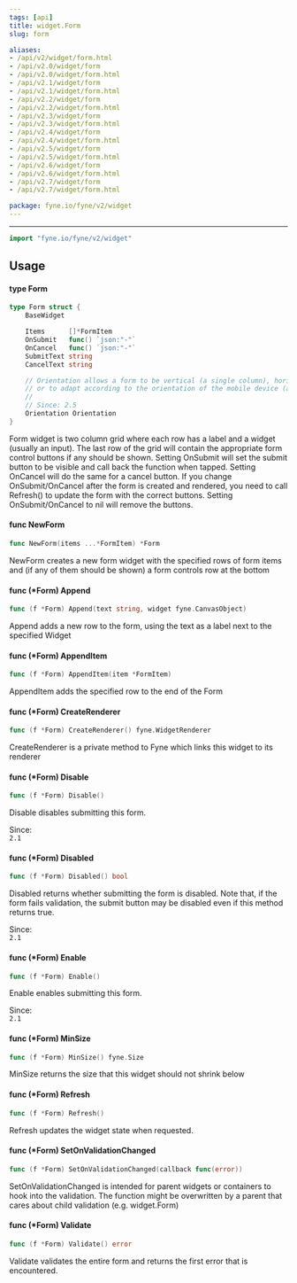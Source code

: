 ```yaml
---
tags: [api]
title: widget.Form
slug: form

aliases:
- /api/v2/widget/form.html
- /api/v2.0/widget/form
- /api/v2.0/widget/form.html
- /api/v2.1/widget/form
- /api/v2.1/widget/form.html
- /api/v2.2/widget/form
- /api/v2.2/widget/form.html
- /api/v2.3/widget/form
- /api/v2.3/widget/form.html
- /api/v2.4/widget/form
- /api/v2.4/widget/form.html
- /api/v2.5/widget/form
- /api/v2.5/widget/form.html
- /api/v2.6/widget/form
- /api/v2.6/widget/form.html
- /api/v2.7/widget/form
- /api/v2.7/widget/form.html

package: fyne.io/fyne/v2/widget
---
```



---
```go
import "fyne.io/fyne/v2/widget"
```

## Usage

#### type Form

```go
type Form struct {
	BaseWidget

	Items      []*FormItem
	OnSubmit   func() `json:"-"`
	OnCancel   func() `json:"-"`
	SubmitText string
	CancelText string

	// Orientation allows a form to be vertical (a single column), horizontal (default, label then input)
	// or to adapt according to the orientation of the mobile device (adaptive).
	//
	// Since: 2.5
	Orientation Orientation
}
```

Form widget is two column grid where each row has a label and a widget (usually an input). The last row of the grid will contain the appropriate form control buttons if any should be shown. Setting OnSubmit will set the submit button to be visible and call back the function when tapped. Setting OnCancel will do the same for a cancel button. If you change OnSubmit/OnCancel after the form is created and rendered, you need to call Refresh() to update the form with the correct buttons. Setting OnSubmit/OnCancel to nil will remove the buttons.

#### func  NewForm

```go
func NewForm(items ...*FormItem) *Form
```
NewForm creates a new form widget with the specified rows of form items and (if any of them should be shown) a form controls row at the bottom

#### func (*Form) Append

```go
func (f *Form) Append(text string, widget fyne.CanvasObject)
```
Append adds a new row to the form, using the text as a label next to the specified Widget

#### func (*Form) AppendItem

```go
func (f *Form) AppendItem(item *FormItem)
```
AppendItem adds the specified row to the end of the Form

#### func (*Form) CreateRenderer

```go
func (f *Form) CreateRenderer() fyne.WidgetRenderer
```
CreateRenderer is a private method to Fyne which links this widget to its renderer

#### func (*Form) Disable

```go
func (f *Form) Disable()
```
Disable disables submitting this form.


<div class="since">Since: <code>
2.1</code></div>

#### func (*Form) Disabled

```go
func (f *Form) Disabled() bool
```
Disabled returns whether submitting the form is disabled. Note that, if the form fails validation, the submit button may be disabled even if this method returns true.


<div class="since">Since: <code>
2.1</code></div>

#### func (*Form) Enable

```go
func (f *Form) Enable()
```
Enable enables submitting this form.


<div class="since">Since: <code>
2.1</code></div>

#### func (*Form) MinSize

```go
func (f *Form) MinSize() fyne.Size
```
MinSize returns the size that this widget should not shrink below

#### func (*Form) Refresh

```go
func (f *Form) Refresh()
```
Refresh updates the widget state when requested.

#### func (*Form) SetOnValidationChanged

```go
func (f *Form) SetOnValidationChanged(callback func(error))
```
SetOnValidationChanged is intended for parent widgets or containers to hook into the validation. The function might be overwritten by a parent that cares about child validation (e.g. widget.Form)

#### func (*Form) Validate

```go
func (f *Form) Validate() error
```
Validate validates the entire form and returns the first error that is encountered.
